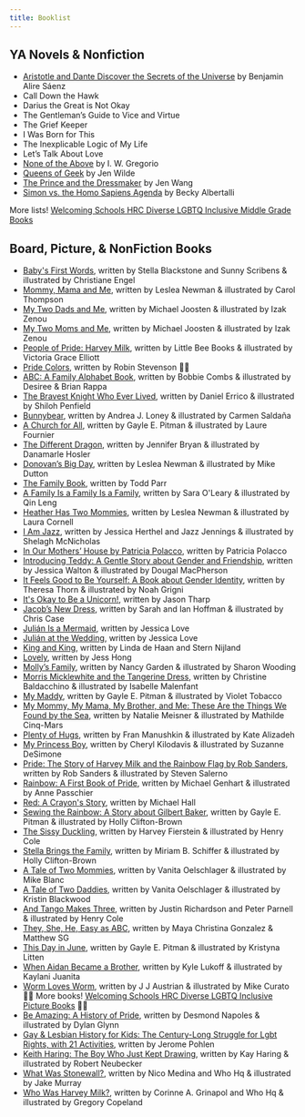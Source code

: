 ```yaml
---
title: Booklist 
---
```


## YA Novels & Nonfiction 
- [Aristotle and Dante Discover the Secrets of the Universe](https://bookshop.org/books/aristotle-and-dante-discover-the-secrets-of-the-universe/9781442408937) by Benjamin Alire Sáenz
- Call Down the Hawk
- Darius the Great is Not Okay
- The Gentleman’s Guide to Vice and Virtue
- The Grief Keeper
- I Was Born for This
- The Inexplicable Logic of My Life
- Let’s Talk About Love
- [None of the Above](https://bookshop.org/books/none-of-the-above/9780062335326) by I. W. Gregorio
- [Queens of Geek](https://bookshop.org/books/queens-of-geek/9781250111395) by Jen Wilde
- [The Prince and the Dressmaker](https://bookshop.org/books/the-prince-and-the-dressmaker/9781626723634) by Jen Wang
- [Simon vs. the Homo Sapiens Agenda](https://bookshop.org/books/simon-vs-the-homo-sapiens-agenda-9781467600705/9780062348685) by Becky Albertalli 

More lists! [Welcoming Schools HRC Diverse LGBTQ Inclusive Middle Grade Books](https://assets2.hrc.org/welcoming-schools/documents/WS_LGBTQ_Inclusive_Middle_Grade_Books_-_Family.pdf) 


## Board, Picture, & NonFiction Books 

- [Baby's First Words](https://www.amazon.com/Babys-First-Words-Stella-Blackstone/dp/1782853219), written by Stella Blackstone and Sunny Scribens & illustrated by Christiane Engel
- [Mommy, Mama and Me](https://bookshop.org/books/mommy-mama-and-me/9781582462639), written by Leslea Newman & illustrated by Carol Thompson
- [My Two Dads and Me](https://bookshop.org/books/my-two-dads-and-me/9780525580102), written by Michael Joosten & illustrated by Izak Zenou 
- [My Two Moms and Me](https://bookshop.org/books/my-two-moms-and-me/9780525580126), written by Michael Joosten & illustrated by Izak Zenou 
- [People of Pride: Harvey Milk](https://bookshop.org/books/harvey-milk/9781499810165), written by Little Bee Books & illustrated by Victoria Grace Elliott
- [Pride Colors](https://bookshop.org/books/pride-colors/9781459820708), written by Robin Stevenson
🏳️‍🌈 
- [ABC: A Family Alphabet Book](https://bookshop.org/books/abc-a-family-alphabet-book/9780967446813), written by Bobbie Combs & illustrated by Desiree & Brian Rappa
- [The Bravest Knight Who Ever Lived](https://bookshop.org/books/the-bravest-knight-who-ever-lived/9780764356902), written by Daniel Errico & illustrated by Shiloh Penfield 
- [Bunnybear](https://bookshop.org/books/bunnybear/9780807509388), written by Andrea J. Loney & illustrated by Carmen Saldaña 
- [A Church for All](https://bookshop.org/books/a-church-for-all/9780807511794), written by Gayle E. Pitman & illustrated by Laure Fournier
- [The Different Dragon](https://bookshop.org/books/the-different-dragon/9780967446868), written by Jennifer Bryan & illustrated by Danamarle Hosler 
- [Donovan’s Big Day](https://bookshop.org/books/donovan-s-big-day/9781582463322), written by Leslea Newman & illustrated by  Mike Dutton
- [The Family Book](https://bookshop.org/books/the-family-book/9780316442541), written by Todd Parr
- [A Family Is a Family Is a Family](https://bookshop.org/books/a-family-is-a-family-is-a-family/9781554987948), written by Sara O'Leary & illustrated by Qin Leng 
- [Heather Has Two Mommies](https://bookshop.org/books/heather-has-two-mommies/9780763666316), written by Leslea Newman & illustrated by Laura Cornell 
- [I Am Jazz](https://bookshop.org/books/i-am-jazz/9780803741072), written by Jessica Herthel and Jazz Jennings & illustrated by Shelagh McNicholas 
- [In Our Mothers’ House by Patricia Polacco](https://bookshop.org/books/in-our-mothers-house/9780399250767), written by Patricia Polacco
- [Introducing Teddy: A Gentle Story about Gender and Friendship](https://bookshop.org/books/introducing-teddy-a-gentle-story-about-gender-and-friendship/9781681192109), written by Jessica Walton & illustrated by Dougal MacPherson 
- [It Feels Good to Be Yourself: A Book about Gender Identity](https://bookshop.org/books/it-feels-good-to-be-yourself-a-book-about-gender-identity/9781250302953), written by Theresa Thorn & illustrated by Noah Grigni
- [It's Okay to Be a Unicorn!](https://bookshop.org/books/it-s-okay-to-be-a-unicorn/9781250311320), written by Jason Tharp 
- [Jacob’s New Dress](https://bookshop.org/books/jacob-s-new-dress/9780807563731), written by Sarah and Ian Hoffman & illustrated by Chris Case
- [Julián Is a Mermaid](https://bookshop.org/books/julian-is-a-mermaid/9780763690458), written by Jessica Love
- [Julián at the Wedding](https://bookshop.org/books/julian-at-the-wedding/9781536212389), written by Jessica Love 
- [King and King](https://www.amazon.com/King-Linda-Haan/dp/1582460612), written by Linda de Haan and Stern Nijland
- [Lovely](https://bookshop.org/books/lovely-9781939547378/9781939547378), written by Jess Hong 
- [Molly’s Family](https://www.amazon.com/Mollys-Family-Nancy-Garden/dp/0374350027), written by Nancy Garden & illustrated by Sharon Wooding
- [Morris Micklewhite and the Tangerine Dress](https://bookshop.org/books/morris-micklewhite-and-the-tangerine-dress/9781554983476), written by Christine Baldacchino & illustrated by Isabelle Malenfant
- [My Maddy](https://bookshop.org/books/my-maddy/9781433830440), written by Gayle E. Pitman & illustrated by Violet Tobacco 
- [My Mommy, My Mama, My Brother, and Me: These Are the Things We Found by the Sea](https://bookshop.org/books/my-mommy-my-mama-my-brother-and-me-these-are-the-things-we-found-by-the-sea/9781771087414), written by Natalie Meisner & illustrated by Mathilde Cinq-Mars 
- [Plenty of Hugs](https://bookshop.org/books/plenty-of-hugs/9780525554011), written by Fran Manushkin & illustrated by Kate Alizadeh
- [My Princess Boy](https://bookshop.org/books/my-princess-boy/9781442429888), written by Cheryl Kilodavis & illustrated by Suzanne DeSimone
- [Pride: The Story of Harvey Milk and the Rainbow Flag by Rob Sanders](https://bookshop.org/books/pride-the-story-of-harvey-milk-and-the-rainbow-flag/9780399555312), written by Rob Sanders & illustrated by Steven Salerno
- [Rainbow: A First Book of Pride](https://bookshop.org/books/rainbow-a-first-book-of-pride/9781433830877), written by Michael Genhart & illustrated by Anne Passchier 
- [Red: A Crayon's Story](https://bookshop.org/books/red-a-crayon-s-story/9780062252074), written by Michael Hall 
- [Sewing the Rainbow: A Story about Gilbert Baker](https://bookshop.org/books/sewing-the-rainbow-a-story-about-gilbert-baker/9781433829024), written by Gayle E. Pitman & illustrated by Holly Clifton-Brown
- [The Sissy Duckling](https://bookshop.org/books/the-sissy-duckling-reprint/9781416903130), written by Harvey Fierstein & illustrated by Henry Cole 
- [Stella Brings the Family](https://bookshop.org/books/stella-brings-the-family/9781452111902), written by Miriam B. Schiffer & illustrated by Holly Clifton-Brown
- [A Tale of Two Mommies](https://bookshop.org/books/tale-of-two-mommies/9780982636671), written by Vanita Oelschlager & illustrated by Mike Blanc
- [A Tale of Two Daddies](https://bookshop.org/books/a-tale-of-two-daddies/9780981971469), written by Vanita Oelschlager & illustrated by Kristin Blackwood 
- [And Tango Makes Three](https://bookshop.org/books/and-tango-makes-three/9781481449946), written by Justin Richardson and Peter Parnell & illustrated by Henry Cole
- [They, She, He, Easy as ABC](https://bookshop.org/books/they-she-he-easy-as-abc/9781945289170), written by Maya Christina Gonzalez & Matthew SG
- [This Day in June](https://bookshop.org/books/this-day-in-june/9781433816598), written by Gayle E. Pitman & illustrated by Kristyna Litten 
- [When Aidan Became a Brother](https://bookshop.org/books/when-aidan-became-a-brother/9781620148372), written by Kyle Lukoff & illustrated by Kaylani Juanita
- [Worm Loves Worm](https://bookshop.org/books/worm-loves-worm/9780062386335), written by J J Austrian & illustrated by Mike Curato
🏳️‍🌈 
More books! [Welcoming Schools HRC Diverse LGBTQ Inclusive Picture Books](https://assets2.hrc.org/welcoming-schools/documents/WS_LGBTQ_Inclusive_Picture_Books_-_Family.pdf)
🏳️‍🌈 
- [Be Amazing: A History of Pride](https://bookshop.org/books/be-amazing-a-history-of-pride/9780374312589), written by Desmond Napoles & illustrated by Dylan Glynn 
- [Gay & Lesbian History for Kids: The Century-Long Struggle for Lgbt Rights, with 21 Activities](https://bookshop.org/books/gay-lesbian-history-for-kids-the-century-long-struggle-for-lgbt-rights-with-21-activities/9781613730829), written by Jerome Pohlen 
- [Keith Haring: The Boy Who Just Kept Drawing](https://bookshop.org/books/keith-haring-the-boy-who-just-kept-drawing/9780525428190), written by Kay Haring & illustrated by Robert Neubecker
- [What Was Stonewall?](https://bookshop.org/books/what-was-stonewall/9781524786007), written by Nico Medina and Who Hq & illustrated by Jake Murray
- [Who Was Harvey Milk?](https://bookshop.org/books/who-was-harvey-milk/9781524792787), written by Corinne A. Grinapol and  Who Hq & illustrated by Gregory Copeland 


